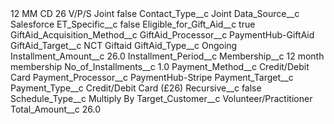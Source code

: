 <?xml version="1.0" encoding="UTF-8"?>
<CustomMetadata xmlns="http://soap.sforce.com/2006/04/metadata" xmlns:xsi="http://www.w3.org/2001/XMLSchema-instance" xmlns:xsd="http://www.w3.org/2001/XMLSchema">
    <label>12 MM CD 26 V/P/S Joint</label>
    <protected>false</protected>
    <values>
        <field>Contact_Type__c</field>
        <value xsi:type="xsd:string">Joint</value>
    </values>
    <values>
        <field>Data_Source__c</field>
        <value xsi:type="xsd:string">Salesforce</value>
    </values>
    <values>
        <field>ET_Specific__c</field>
        <value xsi:type="xsd:boolean">false</value>
    </values>
    <values>
        <field>Eligible_for_Gift_Aid__c</field>
        <value xsi:type="xsd:boolean">true</value>
    </values>
    <values>
        <field>GiftAid_Acquisition_Method__c</field>
        <value xsi:nil="true"/>
    </values>
    <values>
        <field>GiftAid_Processor__c</field>
        <value xsi:type="xsd:string">PaymentHub-GiftAid</value>
    </values>
    <values>
        <field>GiftAid_Target__c</field>
        <value xsi:type="xsd:string">NCT Giftaid</value>
    </values>
    <values>
        <field>GiftAid_Type__c</field>
        <value xsi:type="xsd:string">Ongoing</value>
    </values>
    <values>
        <field>Installment_Amount__c</field>
        <value xsi:type="xsd:double">26.0</value>
    </values>
    <values>
        <field>Installment_Period__c</field>
        <value xsi:nil="true"/>
    </values>
    <values>
        <field>Membership__c</field>
        <value xsi:type="xsd:string">12 month membership</value>
    </values>
    <values>
        <field>No_of_Installments__c</field>
        <value xsi:type="xsd:double">1.0</value>
    </values>
    <values>
        <field>Payment_Method__c</field>
        <value xsi:type="xsd:string">Credit/Debit Card</value>
    </values>
    <values>
        <field>Payment_Processor__c</field>
        <value xsi:type="xsd:string">PaymentHub-Stripe</value>
    </values>
    <values>
        <field>Payment_Target__c</field>
        <value xsi:nil="true"/>
    </values>
    <values>
        <field>Payment_Type__c</field>
        <value xsi:type="xsd:string">Credit/Debit Card (£26)</value>
    </values>
    <values>
        <field>Recursive__c</field>
        <value xsi:type="xsd:boolean">false</value>
    </values>
    <values>
        <field>Schedule_Type__c</field>
        <value xsi:type="xsd:string">Multiply By</value>
    </values>
    <values>
        <field>Target_Customer__c</field>
        <value xsi:type="xsd:string">Volunteer/Practitioner</value>
    </values>
    <values>
        <field>Total_Amount__c</field>
        <value xsi:type="xsd:double">26.0</value>
    </values>
</CustomMetadata>
